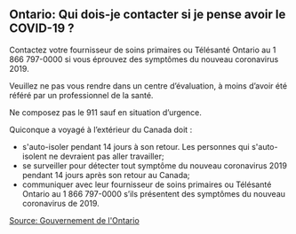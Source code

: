 ## Ontario: Qui dois-je contacter si je pense avoir le COVID-19 ?

Contactez votre fournisseur de soins primaires ou Télésanté Ontario au 1 866 797-0000 si vous éprouvez des symptômes du nouveau coronavirus 2019.

Veuillez ne pas vous rendre dans un centre d’évaluation, à moins d’avoir été référé par un professionnel de la santé.

Ne composez pas le 911 sauf en situation d’urgence.

Quiconque a voyagé à l’extérieur du Canada doit :

- s'auto-isoler pendant 14 jours à son retour. Les personnes qui s'auto-isolent ne devraient pas aller travailler;
- se surveiller pour détecter tout symptôme du nouveau coronavirus 2019 pendant 14 jours après son retour au Canada;
- communiquer avec leur fournisseur de soins primaires ou Télésanté Ontario au 1 866 797-0000 s’ils présentent des symptômes du nouveau coronavirus de 2019.

[Source: Gouvernement de l'Ontario](https://www.ontario.ca/fr/page/nouveau-coronavirus-2019)
